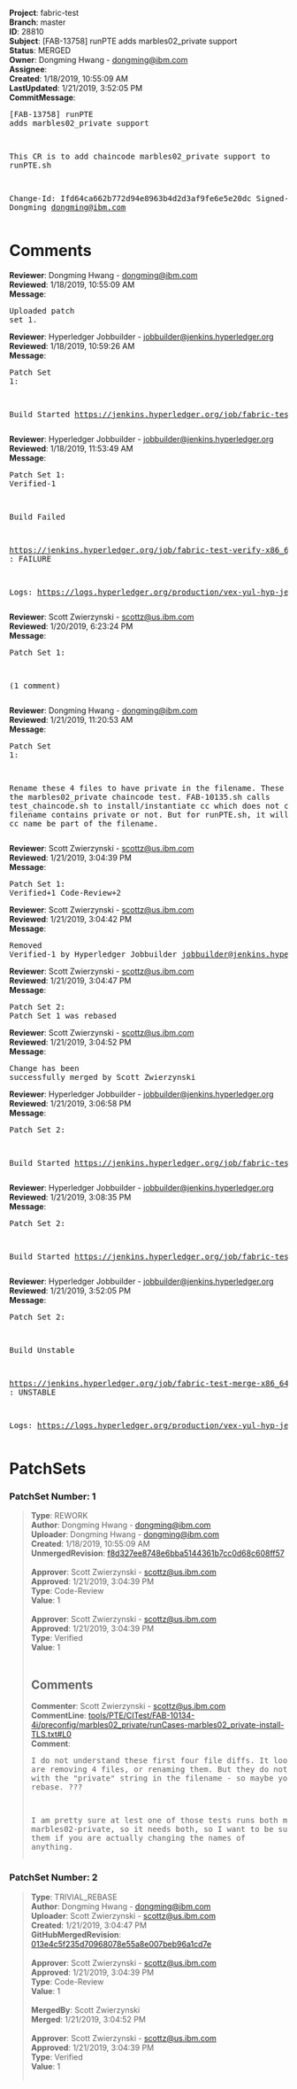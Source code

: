 <strong>Project</strong>: fabric-test<br><strong>Branch</strong>: master<br><strong>ID</strong>: 28810<br><strong>Subject</strong>: [FAB-13758] runPTE adds marbles02_private support<br><strong>Status</strong>: MERGED<br><strong>Owner</strong>: Dongming Hwang - dongming@ibm.com<br><strong>Assignee</strong>:<br><strong>Created</strong>: 1/18/2019, 10:55:09 AM<br><strong>LastUpdated</strong>: 1/21/2019, 3:52:05 PM<br><strong>CommitMessage</strong>:<br><pre>[FAB-13758] runPTE adds marbles02_private support

This CR is to add chaincode marbles02_private support
to runPTE.sh

Change-Id: Ifd64ca662b772d94e8963b4d2d3af9fe6e5e20dc
Signed-off-by: Dongming <dongming@ibm.com>
</pre><h1>Comments</h1><strong>Reviewer</strong>: Dongming Hwang - dongming@ibm.com<br><strong>Reviewed</strong>: 1/18/2019, 10:55:09 AM<br><strong>Message</strong>: <pre>Uploaded patch set 1.</pre><strong>Reviewer</strong>: Hyperledger Jobbuilder - jobbuilder@jenkins.hyperledger.org<br><strong>Reviewed</strong>: 1/18/2019, 10:59:26 AM<br><strong>Message</strong>: <pre>Patch Set 1:

Build Started https://jenkins.hyperledger.org/job/fabric-test-verify-x86_64/2470/</pre><strong>Reviewer</strong>: Hyperledger Jobbuilder - jobbuilder@jenkins.hyperledger.org<br><strong>Reviewed</strong>: 1/18/2019, 11:53:49 AM<br><strong>Message</strong>: <pre>Patch Set 1: Verified-1

Build Failed 

https://jenkins.hyperledger.org/job/fabric-test-verify-x86_64/2470/ : FAILURE

Logs: https://logs.hyperledger.org/production/vex-yul-hyp-jenkins-3/fabric-test-verify-x86_64/2470</pre><strong>Reviewer</strong>: Scott Zwierzynski - scottz@us.ibm.com<br><strong>Reviewed</strong>: 1/20/2019, 6:23:24 PM<br><strong>Message</strong>: <pre>Patch Set 1:

(1 comment)</pre><strong>Reviewer</strong>: Dongming Hwang - dongming@ibm.com<br><strong>Reviewed</strong>: 1/21/2019, 11:20:53 AM<br><strong>Message</strong>: <pre>Patch Set 1:

Rename these 4 files to have private in the filename.  These are for the marbles02_private chaincode test.  FAB-10135.sh calls test_chaincode.sh to install/instantiate cc which does not care the filename contains private or not.  But for runPTE.sh, it will need to the cc name be part of the filename.</pre><strong>Reviewer</strong>: Scott Zwierzynski - scottz@us.ibm.com<br><strong>Reviewed</strong>: 1/21/2019, 3:04:39 PM<br><strong>Message</strong>: <pre>Patch Set 1: Verified+1 Code-Review+2</pre><strong>Reviewer</strong>: Scott Zwierzynski - scottz@us.ibm.com<br><strong>Reviewed</strong>: 1/21/2019, 3:04:42 PM<br><strong>Message</strong>: <pre>Removed Verified-1 by Hyperledger Jobbuilder <jobbuilder@jenkins.hyperledger.org>
</pre><strong>Reviewer</strong>: Scott Zwierzynski - scottz@us.ibm.com<br><strong>Reviewed</strong>: 1/21/2019, 3:04:47 PM<br><strong>Message</strong>: <pre>Patch Set 2: Patch Set 1 was rebased</pre><strong>Reviewer</strong>: Scott Zwierzynski - scottz@us.ibm.com<br><strong>Reviewed</strong>: 1/21/2019, 3:04:52 PM<br><strong>Message</strong>: <pre>Change has been successfully merged by Scott Zwierzynski</pre><strong>Reviewer</strong>: Hyperledger Jobbuilder - jobbuilder@jenkins.hyperledger.org<br><strong>Reviewed</strong>: 1/21/2019, 3:06:58 PM<br><strong>Message</strong>: <pre>Patch Set 2:

Build Started https://jenkins.hyperledger.org/job/fabric-test-verify-x86_64/2479/</pre><strong>Reviewer</strong>: Hyperledger Jobbuilder - jobbuilder@jenkins.hyperledger.org<br><strong>Reviewed</strong>: 1/21/2019, 3:08:35 PM<br><strong>Message</strong>: <pre>Patch Set 2:

Build Started https://jenkins.hyperledger.org/job/fabric-test-merge-x86_64/584/</pre><strong>Reviewer</strong>: Hyperledger Jobbuilder - jobbuilder@jenkins.hyperledger.org<br><strong>Reviewed</strong>: 1/21/2019, 3:52:05 PM<br><strong>Message</strong>: <pre>Patch Set 2:

Build Unstable 

https://jenkins.hyperledger.org/job/fabric-test-merge-x86_64/584/ : UNSTABLE

Logs: https://logs.hyperledger.org/production/vex-yul-hyp-jenkins-3/fabric-test-merge-x86_64/584</pre><h1>PatchSets</h1><h3>PatchSet Number: 1</h3><blockquote><strong>Type</strong>: REWORK<br><strong>Author</strong>: Dongming Hwang - dongming@ibm.com<br><strong>Uploader</strong>: Dongming Hwang - dongming@ibm.com<br><strong>Created</strong>: 1/18/2019, 10:55:09 AM<br><strong>UnmergedRevision</strong>: [f8d327ee8748e6bba5144361b7cc0d68c608ff57](https://github.com/hyperledger-gerrit-archive/fabric-test/commit/f8d327ee8748e6bba5144361b7cc0d68c608ff57)<br><br><strong>Approver</strong>: Scott Zwierzynski - scottz@us.ibm.com<br><strong>Approved</strong>: 1/21/2019, 3:04:39 PM<br><strong>Type</strong>: Code-Review<br><strong>Value</strong>: 1<br><br><strong>Approver</strong>: Scott Zwierzynski - scottz@us.ibm.com<br><strong>Approved</strong>: 1/21/2019, 3:04:39 PM<br><strong>Type</strong>: Verified<br><strong>Value</strong>: 1<br><br><h2>Comments</h2><strong>Commenter</strong>: Scott Zwierzynski - scottz@us.ibm.com<br><strong>CommentLine</strong>: [tools/PTE/CITest/FAB-10134-4i/preconfig/marbles02_private/runCases-marbles02_private-install-TLS.txt#L0](https://github.com/hyperledger-gerrit-archive/fabric-test/blob/f8d327ee8748e6bba5144361b7cc0d68c608ff57/tools/PTE/CITest/FAB-10134-4i/preconfig/marbles02_private/runCases-marbles02_private-install-TLS.txt#L0)<br><strong>Comment</strong>: <pre>I do not understand these first four file diffs. It looks like you are removing 4 files, or renaming them. But they do not exist in master with the "private" string in the filename - so maybe you just need to rebase. ???

I am pretty sure at lest one of those tests runs both marbles and marbles02-private, so it needs both, so I want to be sure we don't break them if you are actually changing the names of anything.</pre></blockquote><h3>PatchSet Number: 2</h3><blockquote><strong>Type</strong>: TRIVIAL_REBASE<br><strong>Author</strong>: Dongming Hwang - dongming@ibm.com<br><strong>Uploader</strong>: Scott Zwierzynski - scottz@us.ibm.com<br><strong>Created</strong>: 1/21/2019, 3:04:47 PM<br><strong>GitHubMergedRevision</strong>: [013e4c5f235d70968078e55a8e007beb96a1cd7e](https://github.com/hyperledger-gerrit-archive/fabric-test/commit/013e4c5f235d70968078e55a8e007beb96a1cd7e)<br><br><strong>Approver</strong>: Scott Zwierzynski - scottz@us.ibm.com<br><strong>Approved</strong>: 1/21/2019, 3:04:39 PM<br><strong>Type</strong>: Code-Review<br><strong>Value</strong>: 1<br><br><strong>MergedBy</strong>: Scott Zwierzynski<br><strong>Merged</strong>: 1/21/2019, 3:04:52 PM<br><br><strong>Approver</strong>: Scott Zwierzynski - scottz@us.ibm.com<br><strong>Approved</strong>: 1/21/2019, 3:04:39 PM<br><strong>Type</strong>: Verified<br><strong>Value</strong>: 1<br><br></blockquote>